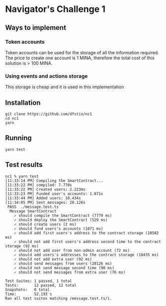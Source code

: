 # Navigator's Challenge 1

## Ways to implement

### Token accounts

Token accounts can be used for the storage of all the information required. The price to create one account is 1 MINA, therefore the total cost of this solution is > 100 MINA.

### Using events and actions storage

This storage is cheap and it is used in this implementation

## Installation

```
git clone https://github.com/dfstio/nc1
cd nc1
yarn
```

## Running

```
yarn test
```

## Test results

```
nc1 % yarn test
[11:33:14 PM] Compiling the SmartContract...
[11:33:22 PM] compiled: 7.770s
[11:33:22 PM] Created users: 2.223ms
[11:33:23 PM] Funded user's accounts: 1.071s
[11:33:44 PM] Added users: 10.434s
[11:34:05 PM] Sent messages: 20.126s
 PASS  ./message.test.ts
  Message SmartContract
    ✓ should compile the SmartContract (7779 ms)
    ✓ should deploy the SmartContract (529 ms)
    ✓ should create users (2 ms)
    ✓ should fund users's accounts (1071 ms)
    ✓ should add first users's address to the contract storage (10582 ms)
    ✓ should not add first users's address second time to the contract storage (92 ms)
    ✓ should not add user from non-admin account (72 ms)
    ✓ should add users's addresses to the contract storage (10435 ms)
    ✓ should not add extra user (92 ms)
    ✓ should send messages from users (20126 ms)
    ✓ should not send message second time (90 ms)
    ✓ should not send messages from extra user (76 ms)

Test Suites: 1 passed, 1 total
Tests:       12 passed, 12 total
Snapshots:   0 total
Time:        52.193 s
Ran all test suites matching /message.test.ts/i.

```
